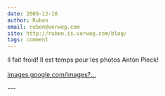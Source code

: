 ```yaml
---
date: 2009-12-18
author: Ruben
email: ruben@verweg.com
site: http://ruben.is.verweg.com/blog/
tags: comment
---
```


<p>Il fait froid! Il est temps pour les photos Anton Pieck!<br />
<br />
<a href="http://images.google.com/images?&amp;q=Anton%20Pieck" title="http://images.google.com/images?&amp;q=Anton%20Pieck" rel="nofollow">images.google.com/images?...</a></p>
---